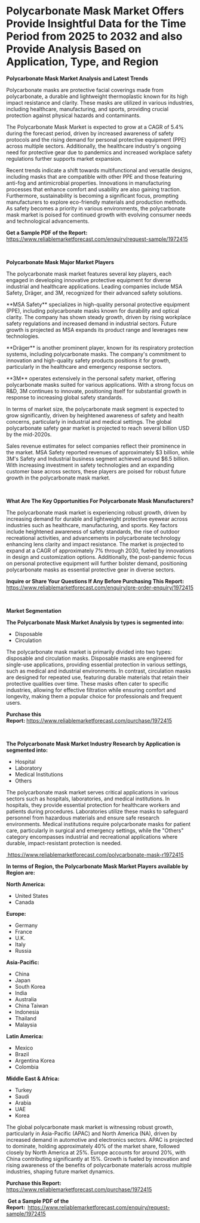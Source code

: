 <p><h1>Polycarbonate Mask Market Offers Provide Insightful Data for the Time Period from 2025 to 2032 and also Provide Analysis Based on Application, Type, and Region</h1></p><p><strong>Polycarbonate Mask Market Analysis and Latest Trends</strong></p>
<p><p>Polycarbonate masks are protective facial coverings made from polycarbonate, a durable and lightweight thermoplastic known for its high impact resistance and clarity. These masks are utilized in various industries, including healthcare, manufacturing, and sports, providing crucial protection against physical hazards and contaminants.</p><p>The Polycarbonate Mask Market is expected to grow at a CAGR of 5.4% during the forecast period, driven by increased awareness of safety protocols and the rising demand for personal protective equipment (PPE) across multiple sectors. Additionally, the healthcare industry's ongoing need for protective gear due to pandemics and increased workplace safety regulations further supports market expansion.</p><p>Recent trends indicate a shift towards multifunctional and versatile designs, including masks that are compatible with other PPE and those featuring anti-fog and antimicrobial properties. Innovations in manufacturing processes that enhance comfort and usability are also gaining traction. Furthermore, sustainability is becoming a significant focus, prompting manufacturers to explore eco-friendly materials and production methods. As safety becomes a priority in various environments, the polycarbonate mask market is poised for continued growth with evolving consumer needs and technological advancements.</p></p>
<p><strong>Get a Sample PDF of the Report:&nbsp;</strong> <a href="https://www.reliablemarketforecast.com/enquiry/request-sample/1972415?utm_campaign=3095&utm_medium=2&utm_source=Github&utm_content=ia&utm_term=16042025&utm_id=polycarbonate-mask">https://www.reliablemarketforecast.com/enquiry/request-sample/1972415</a></p>
<p>&nbsp;</p>
<p><strong>Polycarbonate Mask Major Market Players</strong></p>
<p><p>The polycarbonate mask market features several key players, each engaged in developing innovative protective equipment for diverse industrial and healthcare applications. Leading companies include MSA Safety, Dräger, and 3M, recognized for their advanced safety solutions.</p><p>**MSA Safety** specializes in high-quality personal protective equipment (PPE), including polycarbonate masks known for durability and optical clarity. The company has shown steady growth, driven by rising workplace safety regulations and increased demand in industrial sectors. Future growth is projected as MSA expands its product range and leverages new technologies.</p><p>**Dräger** is another prominent player, known for its respiratory protection systems, including polycarbonate masks. The company's commitment to innovation and high-quality safety products positions it for growth, particularly in the healthcare and emergency response sectors.</p><p>**3M** operates extensively in the personal safety market, offering polycarbonate masks suited for various applications. With a strong focus on R&D, 3M continues to innovate, positioning itself for substantial growth in response to increasing global safety standards.</p><p>In terms of market size, the polycarbonate mask segment is expected to grow significantly, driven by heightened awareness of safety and health concerns, particularly in industrial and medical settings. The global polycarbonate safety gear market is projected to reach several billion USD by the mid-2020s.</p><p>Sales revenue estimates for select companies reflect their prominence in the market. MSA Safety reported revenues of approximately $3 billion, while 3M's Safety and Industrial business segment achieved around $6.5 billion. With increasing investment in safety technologies and an expanding customer base across sectors, these players are poised for robust future growth in the polycarbonate mask market.</p></p>
<p>&nbsp;</p>
<p><strong>What Are The Key Opportunities For Polycarbonate Mask Manufacturers?</strong></p>
<p><p>The polycarbonate mask market is experiencing robust growth, driven by increasing demand for durable and lightweight protective eyewear across industries such as healthcare, manufacturing, and sports. Key factors include heightened awareness of safety standards, the rise of outdoor recreational activities, and advancements in polycarbonate technology enhancing lens clarity and impact resistance. The market is projected to expand at a CAGR of approximately 7% through 2030, fueled by innovations in design and customization options. Additionally, the post-pandemic focus on personal protective equipment will further bolster demand, positioning polycarbonate masks as essential protective gear in diverse sectors.</p></p>
<p><strong>Inquire or Share Your Questions If Any Before Purchasing This Report:</strong> <a href="https://www.reliablemarketforecast.com/enquiry/pre-order-enquiry/1972415?utm_campaign=3095&utm_medium=2&utm_source=Github&utm_content=ia&utm_term=16042025&utm_id=polycarbonate-mask">https://www.reliablemarketforecast.com/enquiry/pre-order-enquiry/1972415</a></p>
<p>&nbsp;</p>
<p><strong>Market Segmentation</strong></p>
<p><strong>The Polycarbonate Mask Market Analysis by types is segmented into:</strong></p>
<p><ul><li>Disposable</li><li>Circulation</li></ul></p>
<p><p>The polycarbonate mask market is primarily divided into two types: disposable and circulation masks. Disposable masks are engineered for single-use applications, providing essential protection in various settings, such as medical and industrial environments. In contrast, circulation masks are designed for repeated use, featuring durable materials that retain their protective qualities over time. These masks often cater to specific industries, allowing for effective filtration while ensuring comfort and longevity, making them a popular choice for professionals and frequent users.</p></p>
<p><strong>Purchase this Report:&nbsp;</strong><a href="https://www.reliablemarketforecast.com/purchase/1972415?utm_campaign=3095&utm_medium=2&utm_source=Github&utm_content=ia&utm_term=16042025&utm_id=polycarbonate-mask">https://www.reliablemarketforecast.com/purchase/1972415</a></p>
<p>&nbsp;</p>
<p><strong>The Polycarbonate Mask Market Industry Research by Application is segmented into:</strong></p>
<p><ul><li>Hospital</li><li>Laboratory</li><li>Medical Institutions</li><li>Others</li></ul></p>
<p><p>The polycarbonate mask market serves critical applications in various sectors such as hospitals, laboratories, and medical institutions. In hospitals, they provide essential protection for healthcare workers and patients during procedures. Laboratories utilize these masks to safeguard personnel from hazardous materials and ensure safe research environments. Medical institutions require polycarbonate masks for patient care, particularly in surgical and emergency settings, while the "Others" category encompasses industrial and recreational applications where durable, impact-resistant protection is needed.</p></p>
<p><a href="https://www.reliablemarketforecast.com/polycarbonate-mask-r1972415?utm_campaign=3095&utm_medium=2&utm_source=Github&utm_content=ia&utm_term=16042025&utm_id=polycarbonate-mask">&nbsp;https://www.reliablemarketforecast.com/polycarbonate-mask-r1972415</a></p>
<p><strong>In terms of Region, the Polycarbonate Mask Market Players available by Region are:</strong></p>
<p>
    <p> <strong> North America: </strong>
        <ul>
            <li>United States</li>
            <li>Canada</li>
        </ul>
        </p> 
    <p> <strong> Europe: </strong>
        <ul>
            <li>Germany</li>
            <li>France</li>
            <li>U.K.</li>
            <li>Italy</li>
            <li>Russia</li>
        </ul>
        </p> 
    <p> <strong> Asia-Pacific: </strong>
        <ul>
            <li>China</li>
            <li>Japan</li>
            <li>South Korea</li>
            <li>India</li>
            <li>Australia</li>
            <li>China Taiwan</li>
            <li>Indonesia</li>
            <li>Thailand</li>
            <li>Malaysia</li>
        </ul>
        </p> 
    <p> <strong> Latin America: </strong>
        <ul>
            <li>Mexico</li>
            <li>Brazil</li>
            <li>Argentina Korea</li>
            <li>Colombia</li>
        </ul>
        </p> 
    <p> <strong> Middle East & Africa: </strong>
        <ul>
            <li>Turkey</li>
            <li>Saudi</li>
            <li>Arabia</li>
            <li>UAE</li>
            <li>Korea</li>
        </ul>
    </p>
    </p>
<p><p>The global polycarbonate mask market is witnessing robust growth, particularly in Asia-Pacific (APAC) and North America (NA), driven by increased demand in automotive and electronics sectors. APAC is projected to dominate, holding approximately 40% of the market share, followed closely by North America at 25%. Europe accounts for around 20%, with China contributing significantly at 15%. Growth is fueled by innovation and rising awareness of the benefits of polycarbonate materials across multiple industries, shaping future market dynamics.</p></p>
<p><strong>Purchase this Report: </strong><a href="https://www.reliablemarketforecast.com/purchase/1972415?utm_campaign=3095&utm_medium=2&utm_source=Github&utm_content=ia&utm_term=16042025&utm_id=polycarbonate-mask">https://www.reliablemarketforecast.com/purchase/1972415</a></p>
<p>&nbsp;<strong>Get a Sample PDF of the Report:&nbsp;&nbsp;</strong><a href="https://www.reliablemarketforecast.com/enquiry/request-sample/1972415?utm_campaign=3095&utm_medium=2&utm_source=Github&utm_content=ia&utm_term=16042025&utm_id=polycarbonate-mask">https://www.reliablemarketforecast.com/enquiry/request-sample/1972415</a></p>
<p><strong></strong></p>
<p><p></p><p></p><p></p></p>
